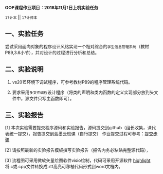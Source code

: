 **OOP课程作业项目：2018年11月1日上机实验任务**

`17计本`  || `17计师本`


## 一、实验任务

尝试采用面向对象的程序设计风格实现一个相对综合的`学生信息管理系统`（教材P89,3.6小节），并对设计的过程进行分析和总结。


## 二、实验说明

1. vs2015环境下调试程序，可参考教材P89的程序管理系统代码。

2. 要求采用`多文件编程`设计程序（将类的声明和类内函数的定义实现部分放到头文件中，源文件只写主函数即可）。





## 三、实验报告

[1] 本次实验需要提交程序源码和实验报告，源码提交到github（组长收集，课代表统一提交），报告提交到蓝墨云班课（自行提交）
   作业提交过程可参考：[提交步骤](https://github.com/tsingke/Homework_Neumann/blob/master/README.md)

[2] 请按照最新的实验报告模板撰写实验报告（报告内务必粘贴完整源代码），

[3] 流程图可采用微软矢量绘图软件visio绘制，代码可采用开源软件 [highlight](http://www.andre-simon.de/) 将.c或.cpp文件转换成.rtf高亮可移植代码形式到word文档内。
